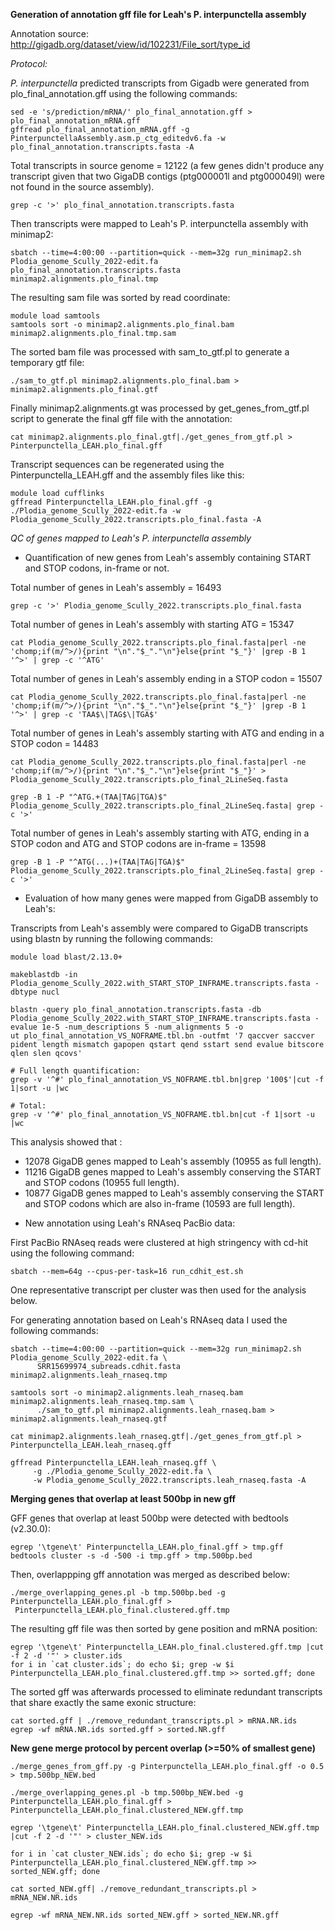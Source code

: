**Generation of annotation gff file for Leah's P. interpunctella assembly**

Annotation source: http://gigadb.org/dataset/view/id/102231/File_sort/type_id

*Protocol:*

*P. interpunctella* predicted transcripts from Gigadb were generated from plo_final_annotation.gff using the following commands:

```
sed -e 's/prediction/mRNA/' plo_final_annotation.gff > plo_final_annotation_mRNA.gff
gffread plo_final_annotation_mRNA.gff -g PinterpunctellaAssembly.asm.p_ctg_editedv6.fa -w plo_final_annotation.transcripts.fasta -A
```

Total transcripts in source genome = 12122 (a few genes didn't produce any transcript given that two GigaDB contigs (ptg000001l and ptg000049l) were not found in the source assembly).  
```
grep -c '>' plo_final_annotation.transcripts.fasta
```

Then transcripts were mapped to  Leah's P. interpunctella assembly with minimap2: 

```
sbatch --time=4:00:00 --partition=quick --mem=32g run_minimap2.sh Plodia_genome_Scully_2022-edit.fa plo_final_annotation.transcripts.fasta minimap2.alignments.plo_final.tmp
```

The resulting sam file was sorted by read coordinate:

```
module load samtools
samtools sort -o minimap2.alignments.plo_final.bam minimap2.alignments.plo_final.tmp.sam
```

The sorted bam file was processed with sam_to_gtf.pl to generate a temporary gtf file:

```
./sam_to_gtf.pl minimap2.alignments.plo_final.bam > minimap2.alignments.plo_final.gtf
```

Finally minimap2.alignments.gt was processed by get_genes_from_gtf.pl script to generate the final gff file with the annotation:

```
cat minimap2.alignments.plo_final.gtf|./get_genes_from_gtf.pl > Pinterpunctella_LEAH.plo_final.gff
```

Transcript sequences can be regenerated using the Pinterpunctella_LEAH.gff and the assembly files like this:
```
module load cufflinks
gffread Pinterpunctella_LEAH.plo_final.gff -g ./Plodia_genome_Scully_2022-edit.fa -w Plodia_genome_Scully_2022.transcripts.plo_final.fasta -A
```

*QC of genes mapped to Leah's P. interpunctella assembly*

* Quantification of new genes from Leah's assembly containing START and STOP codons, in-frame or not.

Total number of genes in Leah's assembly = 16493  
```
grep -c '>' Plodia_genome_Scully_2022.transcripts.plo_final.fasta
```

 Total number of genes in Leah's assembly with starting ATG = 15347
 ```
 cat Plodia_genome_Scully_2022.transcripts.plo_final.fasta|perl -ne 'chomp;if(m/^>/){print "\n"."$_"."\n"}else{print "$_"}' |grep -B 1 '^>' | grep -c '^ATG'
 ```

Total number of genes in Leah's assembly ending in a STOP codon = 15507
```
cat Plodia_genome_Scully_2022.transcripts.plo_final.fasta|perl -ne 'chomp;if(m/^>/){print "\n"."$_"."\n"}else{print "$_"}' |grep -B 1 '^>' | grep -c 'TAA$\|TAG$\|TGA$'
```

Total number of genes in Leah's assembly starting with ATG and  ending in a STOP codon = 14483
```
cat Plodia_genome_Scully_2022.transcripts.plo_final.fasta|perl -ne 'chomp;if(m/^>/){print "\n"."$_"."\n"}else{print "$_"}' > Plodia_genome_Scully_2022.transcripts.plo_final_2LineSeq.fasta

grep -B 1 -P "^ATG.+(TAA|TAG|TGA)$" Plodia_genome_Scully_2022.transcripts.plo_final_2LineSeq.fasta| grep -c '>'
```

 Total number of genes in Leah's assembly starting with ATG, ending in a STOP codon and ATG and STOP codons are in-frame = 13598
 ```
grep -B 1 -P "^ATG(...)+(TAA|TAG|TGA)$" Plodia_genome_Scully_2022.transcripts.plo_final_2LineSeq.fasta| grep -c '>'
 ```

* Evaluation of how many genes were mapped from GigaDB assembly to Leah's:

Transcripts from  Leah's assembly were compared to GigaDB  transcripts using blastn by running the following commands:

```
module load blast/2.13.0+

makeblastdb -in Plodia_genome_Scully_2022.with_START_STOP_INFRAME.transcripts.fasta -dbtype nucl

blastn -query plo_final_annotation.transcripts.fasta -db Plodia_genome_Scully_2022.with_START_STOP_INFRAME.transcripts.fasta -evalue 1e-5 -num_descriptions 5 -num_alignments 5 -o
ut plo_final_annotation_VS_NOFRAME.tbl.bn -outfmt '7 qaccver saccver pident length mismatch gapopen qstart qend sstart send evalue bitscore qlen slen qcovs'

# Full length quantification:
grep -v '^#' plo_final_annotation_VS_NOFRAME.tbl.bn|grep '100$'|cut -f 1|sort -u |wc

# Total:
grep -v '^#' plo_final_annotation_VS_NOFRAME.tbl.bn|cut -f 1|sort -u |wc
```

This analysis showed that :

- 12078 GigaDB genes mapped to Leah's assembly (10955 as full length).
- 11216 GigaDB genes mapped to Leah's assembly conserving the START and STOP codons (10955 full length).
- 10877 GigaDB genes mapped to Leah's assembly conserving the START and STOP codons which are also in-frame (10593 are full length).

* New annotation using Leah's RNAseq PacBio data:

First PacBio RNAseq reads were clustered at high stringency with cd-hit using the following command:

```
sbatch --mem=64g --cpus-per-task=16 run_cdhit_est.sh

```
One representative transcript per cluster was then used for the analysis below.

For generating annotation based on Leah's RNAseq data I used the following commands:

```
sbatch --time=4:00:00 --partition=quick --mem=32g run_minimap2.sh Plodia_genome_Scully_2022-edit.fa \
      SRR15699974_subreads.cdhit.fasta minimap2.alignments.leah_rnaseq.tmp

samtools sort -o minimap2.alignments.leah_rnaseq.bam minimap2.alignments.leah_rnaseq.tmp.sam \
      ./sam_to_gtf.pl minimap2.alignments.leah_rnaseq.bam > minimap2.alignments.leah_rnaseq.gtf

cat minimap2.alignments.leah_rnaseq.gtf|./get_genes_from_gtf.pl > Pinterpunctella_LEAH.leah_rnaseq.gff

gffread Pinterpunctella_LEAH.leah_rnaseq.gff \
     -g ./Plodia_genome_Scully_2022-edit.fa \
     -w Plodia_genome_Scully_2022.transcripts.leah_rnaseq.fasta -A
```

**Merging genes that overlap at least 500bp in new gff**

GFF genes that overlap at least 500bp were detected with bedtools (v2.30.0):
```
egrep '\tgene\t' Pinterpunctella_LEAH.plo_final.gff > tmp.gff
bedtools cluster -s -d -500 -i tmp.gff > tmp.500bp.bed
```
Then, overlappping gff annotation was merged as described below:
```
./merge_overlapping_genes.pl -b tmp.500bp.bed -g Pinterpunctella_LEAH.plo_final.gff >  Pinterpunctella_LEAH.plo_final.clustered.gff.tmp
```
The resulting gff file was then sorted by gene position and mRNA position:
```
egrep '\tgene\t' Pinterpunctella_LEAH.plo_final.clustered.gff.tmp |cut -f 2 -d '"' > cluster.ids
for i in `cat cluster.ids`; do echo $i; grep -w $i Pinterpunctella_LEAH.plo_final.clustered.gff.tmp >> sorted.gff; done 
```
The sorted gff was afterwards processed to eliminate redundant transcripts that share exactly the same exonic structure:
```
cat sorted.gff | ./remove_redundant_transcripts.pl > mRNA.NR.ids
egrep -wf mRNA.NR.ids sorted.gff > sorted.NR.gff
```

**New gene merge protocol by percent overlap (>=50% of smallest gene)**

```
./merge_genes_from_gff.py -g Pinterpunctella_LEAH.plo_final.gff -o 0.5 > tmp.500bp_NEW.bed

./merge_overlapping_genes.pl -b tmp.500bp_NEW.bed -g Pinterpunctella_LEAH.plo_final.gff >  Pinterpunctella_LEAH.plo_final.clustered_NEW.gff.tmp

egrep '\tgene\t' Pinterpunctella_LEAH.plo_final.clustered_NEW.gff.tmp |cut -f 2 -d '"' > cluster_NEW.ids

for i in `cat cluster_NEW.ids`; do echo $i; grep -w $i Pinterpunctella_LEAH.plo_final.clustered_NEW.gff.tmp >> sorted_NEW.gff; done

cat sorted_NEW.gff| ./remove_redundant_transcripts.pl > mRNA_NEW.NR.ids

egrep -wf mRNA_NEW.NR.ids sorted_NEW.gff > sorted_NEW.NR.gff
```
